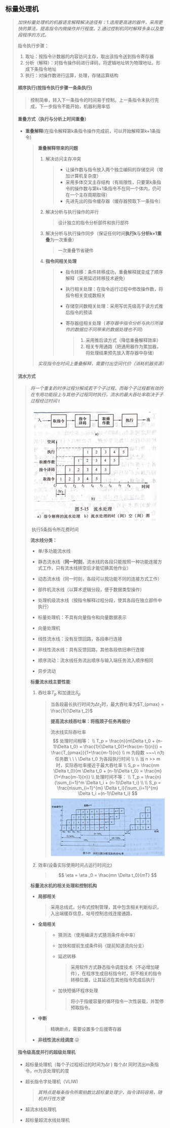 ## 标量处理机

> *加快标量处理机的机器语言解释解决途径有：1.选用更高速的器件，采用更快的算法，提高指令内微操作并行程度。2.通过控制机同时解释多条以及整段程序的方式。*
>
> 指令执行步骤：
>
> 1. 取址：按指令计数器的内容访问主存，取出该指令送到指令寄存器
> 2. 分析（解释）：对指令操作码进行译码，将逻辑地址转为物理地址。形成下条指令地址
> 3. 执行：对操作数进行运算，处理，存储运算结构
>
> #### **顺序执行**(按指令执行步骤一条条执行)
>
> > 控制简单，转入下一条指令的时间易于控制。上一条指令未执行完成，下一步指令不能开始，机器利用率低
>
> #### **重叠方式**（执行与分析上时间重叠）
>
> - **重叠解释**(在指令解释第k条指令操作完成前，可以开始解释第k+1条指令)
>
>   > **重叠解释带来的问题**
>   >
>   > 1. 解决访问主存冲突
>   >
>   >    > - 让操作数与指令放入两个独立编码的存储空间（增加计算机复杂度）
>   >    > - 采用多体交叉主存结构（有局限性，只要第k条指令的操作数与第k+1条指令不在同一个体内，仍可在一个主存周期取得）
>   >    > - 先进先出的指令缓存器（缓存器预取下一条指令）
>   >
>   > 2. 解决分析与执行操作的并行
>   >
>   >    > 设计独立的指令分析部件和执行部件
>   >
>   > 3. 解决分析与执行操作同步（保证任何时间**执行k**与**分析k+1重叠**为一次重叠）
>   >
>   >    > 一次重叠节省硬件
>   >
>   > 4. **指令间相关处理**
>   >
>   >    > - 指令转移：条件转移成功，重叠解释就变成了顺序解释（采用延迟转移技术避免）
>   >    >
>   >    > - 执行相关处理：在指令运行过程中修改操作数，将指令相关变成数相关
>   >    >
>   >    > - 存储空间数相关处理：采用写优先级高于读方式推后指令的预读
>   >    >
>   >    > - 寄存器组相关处理（*寄存器中指令分析与执行所操作的数据位不同带来的数据处理也不同*）
>   >    >
>   >    >   > 1. 采用推后读方式（降低重叠解释效率）
>   >    >   > 2. 相关专用通路（把通用器作为累加器，将处理结果预先放入寄存器中存储）
>   >
>   > *实现指令在时间上重叠解释，需要付出空间代价（消耗机器资源）*
>
> #### **流水方式**
>
> > *将一个重复的时序过程分解成若干个子过程，而每个子过程都有效的在专用功能段上与其他子过程同时执行，流水的最大吞吐率取决于子过程经过时间 t*
> >
> > <img src="img/image-20220903151406189.png" alt="img/image-20220903151406189" style="zoom:50%;" /> 
> >
> > ​                           执行5条指令所花费时间
> >
> > **流水线分类：**
> >
> > - 单/多功能流水线
> >
> > - 静态流水线（**同一时刻**，流水线的各段只能按照一种功能连接方式工作，只有流水线排空后才能切换其他作业）
> >
> > - 动态流水线（同一时刻，各段可以按功能不同的连接方式工作）
> >
> > - 部件机流水线（以算术逻辑分段，便于数据类型操作）
> >
> > - 处理机级流水线（按指令解释过程分段，使其各段在独立部件中执行）
> >
> > - 标量处理机：不具有向量指令和向量数据表示
> >
> > - 向量处理机
> >
> > - 线性流水线：没有反馈回路，各段串行连接
> >
> > - 非线性流水线：具有反馈回路，其他各段依旧串行连接
> >
> > - 顺序流动：流水线任务流出顺序与输入端任务流入顺序相同
> >
> > - 异步流动
> >
> > **标量流水线主要性能**
> >
> > 1. 吞吐率$T_p$ 和加速比$S_p$
> >
> >    > 当各段最长执行时间为$\Delta t_2$时，最大吞吐率为$T_{pmax} = \frac{1}{\Delta t_2}$
> >    >
> >    > **提高流水线吞吐率：将瓶颈子任务再细分**
> >    >
> >    > 
> >    >
> >    > 流水线实际吞吐率
> >    > $$
> >    > 处理时间相等： \\ 
> >    > T_p = \frac{n}{m\Delta t_0 + (n-1)\Delta t_0} = \frac{1}{\Delta t_0(1+\frac{m-1}{n})} = \frac{T_{pmax}}{1+\frac{m-1}{n}}
> >    > \\ m 为段数 ~~~\ n为任务数  \ \ \  \Delta t_0 为各段执行时间  \\ \\
> >    > 当 n >> m时，实际吞吐率接近于最大吞吐率  \\ 
> >    > S_p = \frac{nm \Delta t_0}{m \Delta t_0 + (n-1)\Delta t_0} = \frac{m}{1+\frac{m-1}{n}} \\
> >    > 处理时间不等： \\  
> >    > T_p = \frac{n}{\sum_{i=1}^m \Delta t_i + (n-1)\Delta t_i} \\ \\
> >    > S_p = \frac{n\sum_{i=1}^{m} \Delta t_i}{\sum_{i=1}^{m} \Delta t_i +(n-1)\Delta t_i}
> >    > $$
> >    > <img src="img/image-20220903161856842.png" alt="image-20220903161856842" style="zoom:50%;" /> 
> >
> > 2. 效率(设备实际使用时间占运行时间比)
> >
> >    > $$
> >    > \eta = \eta _0 = \frac{mn \Delta t_0}{mT}
> >    > $$
> >
> > 
> >
> > **标量流水机的相关处理和控制机构**
> >
> > - **局部相关**
> >
> >   > 采用总线式，分布式控制管理，其中包含相关判断标识，入出端缓存信息，站号控制总线连接通路，
> >
> > - **全局相关**
> >
> >   > - 猜测法（使用编译方式猜测条件命中率）
> >   >
> >   > - 加快和提前生成条件码（提前知道流向分支）
> >   >
> >   > - 延迟转移
> >   >
> >   >   > 采用软件方式静态指令调度技术（不必增加硬件），在程序生成目标指令时，将不相关的指令转移位置，让其延迟在其他指令完成后执行
> >   >
> >   > - 加快短循环程序处理
> >   >
> >   >   > 将小于指缓容量的循环指令一次性装载，并暂停预取指令。
> >
> > - **中断**
> >
> >   > 精确断点，需要设置多个后援寄存器
> >
> > - **非线性流水线调度** 😜
>
> 
>
> #### **指令级高度并行的超级处理机**
>
> - 超标量处理机（每个子过程经过的时间为$\Delta t$ ) 每个$\Delta t$ 同时流出m条指令，m为该处理机的度
>
> - 超长指令字处理机（VLIW)
>
>   > *其特点是每条指令所需拍数比超标量处理少，指令译码容易，随机并行性方便*
>
> - 超流水线处理机
>
> - 超标量超流水线处理机



